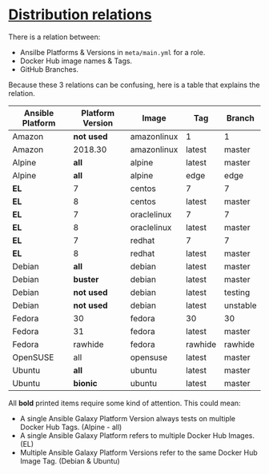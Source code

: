 # [Distribution relations](#distribution-relations)

There is a relation between:

- Ansilbe Platforms & Versions in `meta/main.yml` for a role.
- Docker Hub image names & Tags.
- GitHub Branches.

Because these 3 relations can be confusing, here is a table that explains the relation.

|Ansible Platform |Platform Version|Image      |Tag    |Branch  |
|-----------------|----------------|-----------|-------|--------|
|Amazon           |**not used**    |amazonlinux|1      |1       |
|Amazon           |2018.30         |amazonlinux|latest |master  |
|Alpine           |**all**         |alpine     |latest |master  |
|Alpine           |**all**         |alpine     |edge   |edge    |
|**EL**           |7               |centos     |7      |7       |
|**EL**           |8               |centos     |latest |master  |
|**EL**           |7               |oraclelinux|7      |7       |
|**EL**           |8               |oraclelinux|latest |master  |
|**EL**           |7               |redhat     |7      |7       |
|**EL**           |8               |redhat     |latest |master  |
|Debian           |**all**         |debian     |latest |master  |
|Debian           |**buster**      |debian     |latest |master  |
|Debian           |**not used**    |debian     |latest |testing |
|Debian           |**not used**    |debian     |latest |unstable|
|Fedora           |30              |fedora     |30     |30      |
|Fedora           |31              |fedora     |latest |master  |
|Fedora           |rawhide         |fedora     |rawhide|rawhide |
|OpenSUSE         |all             |opensuse   |latest |master  |
|Ubuntu           |**all**         |ubuntu     |latest |master  |
|Ubuntu           |**bionic**      |ubuntu     |latest |master  |

All **bold** printed items require some kind of attention. This could mean:

- A single Ansible Galaxy Platform Version always tests on multiple Docker Hub Tags. (Alpine - all)
- A single Ansible Galaxy Platform refers to multiple Docker Hub Images. (EL)
- Multiple Ansible Galaxy Platform Versions refer to the same Docker Hub Image Tag. (Debian & Ubuntu)
